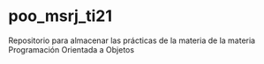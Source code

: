 # poo_msrj_ti21
Repositorio para almacenar las prácticas de la materia de la materia Programación Orientada a Objetos
